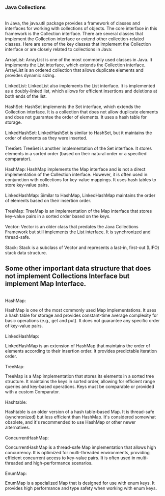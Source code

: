 ###  Java Collections
<br>
In Java, the java.util package provides a framework of classes and interfaces for working with collections of objects. The core interface in this framework is the Collection interface. There are several classes that implement the Collection interface or extend other collection-related classes. Here are some of the key classes that implement the Collection interface or are closely related to collections in Java:<br>

<br>
ArrayList: ArrayList is one of the most commonly used classes in Java. It implements the List interface, which extends the Collection interface. ArrayList is an ordered collection that allows duplicate elements and provides dynamic sizing.
<br>
<br>
LinkedList: LinkedList also implements the List interface. It is implemented as a doubly-linked list, which allows for efficient insertions and deletions at both ends of the list.
<br>
<br>
HashSet: HashSet implements the Set interface, which extends the Collection interface. It is a collection that does not allow duplicate elements and does not guarantee the order of elements. It uses a hash table for storage.
<br>
<br>
LinkedHashSet: LinkedHashSet is similar to HashSet, but it maintains the order of elements as they were inserted.
<br>
<br>
TreeSet: TreeSet is another implementation of the Set interface. It stores elements in a sorted order (based on their natural order or a specified comparator).
<br>
<br>
HashMap: HashMap implements the Map interface and is not a direct implementation of the Collection interface. However, it is often used in conjunction with collections for key-value mappings. It uses hash tables to store key-value pairs.
<br>
<br>
LinkedHashMap: Similar to HashMap, LinkedHashMap maintains the order of elements based on their insertion order.
<br>
<br>
TreeMap: TreeMap is an implementation of the Map interface that stores key-value pairs in a sorted order based on the keys.
<br>
<br>
Vector: Vector is an older class that predates the Java Collections Framework but still implements the List interface. It is synchronized and thread-safe.
<br>
<br>
Stack: Stack is a subclass of Vector and represents a last-in, first-out (LIFO) stack data structure.
<br>


## Some other important data structure that does not implement Collections Interface but implement Map Interface. 


<br>
HashMap:

HashMap is one of the most commonly used Map implementations. It uses a hash table for storage and provides constant-time average complexity for basic operations (e.g., get and put).
It does not guarantee any specific order of key-value pairs.
<br>
<br>
LinkedHashMap:

LinkedHashMap is an extension of HashMap that maintains the order of elements according to their insertion order. It provides predictable iteration order.
<br>
<br>
TreeMap:

TreeMap is a Map implementation that stores its elements in a sorted tree structure. It maintains the keys in sorted order, allowing for efficient range queries and key-based operations.
Keys must be comparable or provided with a custom Comparator.
<br>
<br>
Hashtable:

Hashtable is an older version of a hash table-based Map. It is thread-safe (synchronized) but less efficient than HashMap.
It's considered somewhat obsolete, and it's recommended to use HashMap or other newer alternatives.
<br>
<br>
ConcurrentHashMap:

ConcurrentHashMap is a thread-safe Map implementation that allows high concurrency. It is optimized for multi-threaded environments, providing efficient concurrent access to key-value pairs.
It is often used in multi-threaded and high-performance scenarios.
<br>
<br>
EnumMap:

EnumMap is a specialized Map that is designed for use with enum keys. It provides high performance and type safety when working with enum keys.
<br>

